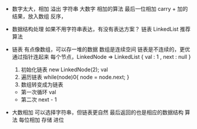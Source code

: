 - 数字太大，相加
  溢出
  字符串 大数字
  相加的算法
  最后一位相加 
  carry + 加的结果，放入数组
  反序，

- 数据结构处理
  如果不用字符串表达，有没有表达方案？
  链表 LinkedList
  推荐算法

- 链表
  有点像数组，可以存一堆的数据
  数组是连续空间 
  链表是不连续的，更优 通过指针连起来
  每个节点，LinkedNode => LinkedList {
    val : 1 , 
    next : null
  }
  1. 初始化链表 new LinkedNode(2);
     val 
  2. 遍历链表
    while(node)0{
      node = node.next;
    }
  3. 数组转变成为链表
    - 第一次循环 val
    - 第二次 next - 1

- 大数相加 可以选择字符串，但链表更自然
  最后返回的也是相应的数据结构
  算法 每位相加 存储 进位